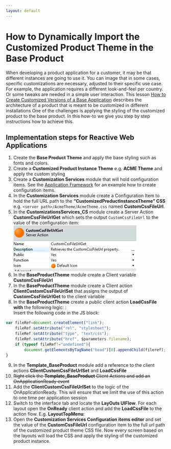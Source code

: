 ```yaml
---
layout: default
---
```

# How to Dynamically Import the Customized Product Theme in the Base Product
When developing a product application for a customer, it may be that different instances are going to use it. You can image that in some cases, specific customizations are necessary, adjusted to their specific use case. For example, the application requires a different look-and-feel per country. Or some tweaks are needed in a simple user interaction. This lesson [How to Create Customized Versions of a Base Application](https://success.outsystems.com/Documentation/Best_Practices/Architecture/How_to_Create_Customized_Versions_of_a_Base_Application) describes the architecture of a product that is meant to be customized in different installations
One of the challenges is applying the styling of the customized product to the base product. In this how-to we give you step by step instructions how to achieve this.
## Implementation steps for Reactive Web Applications
1.	Create the **Base Product Theme** and apply the base styling such as fonts and colors.
2.	Create a **Customized Product Instance Theme** e.g. **ACME Theme** and apply the custom styling
3.	Create a **Customization Services** module that will hold configuration items. See the [Application Framework](https://www.outsystems.com/forge/component-overview/5944/application-framework) for an example how to create configuration items.
4.	In the **Customization Services** module create a Configuration Item to hold the full URL path to the **“CustomizedProductInstanceTheme” CSS** e.g.
`<server path>/AcmeTheme/AcmeTheme.css` named **CustomCssFileUrl**.
5.	In the **CustomizationsServices_CS** module create a Server Action **CustomCssFileUrlGet** which sets the output `CustomCssFileUrl` to the value of the configuration item:
![Screenshot of CustomCssFileUrlGet](images/CustomCssFileUrlGet.png)
6.	In the **BaseProductTheme** module create a Client variable **CustomCssFileUrl**
7.	In the **BaseProductTheme** module create a Client action **ClientCustomCssFileUrlSet** that assigns the output of **CustomCssFileUrlGet** to the client variable   
8.	In the **BaseProductTheme** create a public client action **LoadCssFile with** the following logic: :  
Insert the following code in the JS block:
```javascript
var fileRef=document.createElement("link");
    fileRef.setAttribute("rel", "stylesheet");
    fileRef.setAttribute("type", "text/css");
    fileRef.setAttribute("href", $parameters.filename);
    if (typeof fileRef!="undefined"){
        document.getElementsByTagName("head")[0].appendChild(fileref);
}
```
9.	In the **Template_BaseProduct** module add a reference to the client actions **ClientCustomCssFileUrlSet** and **LoadCssFile**
10.	~~Right click the **Template_BaseProduct** Client Actions and add an OnApplicationReady event~~
11.	Add the **ClientCustomCssFileUrlSet** to the logic of the OnApplicationReady. This will ensure that we limit the use of this action to one time per application session
12.	Switch to the interface tab and locate the **LayOuts UIFlow**. For each layout open the **OnReady** client action and add the **LoadCssFile** to the action flow. E.g. **LayoutTopMenu**:  
13.	Open the **Customization Services Configuration items editor** and set the value of the **CustomCssFileUrl** configuration item to the full url path of the customized product theme CSS file.
Now every screen based on the layouts will load the CSS and apply the styling of the customized product instance.
